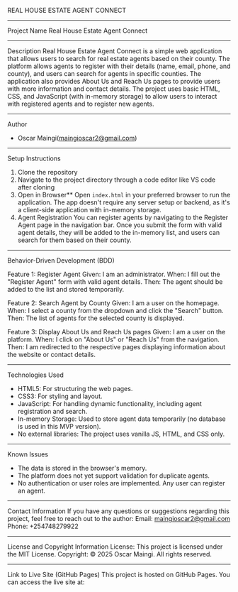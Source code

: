 REAL HOUSE ESTATE AGENT CONNECT

---

Project Name
Real House Estate Agent Connect

---

Description
Real House Estate Agent Connect is a simple web application that allows users to search for real estate agents based on their county. The platform allows agents to register with their details (name, email, phone, and county), and users can search for agents in specific counties. The application also provides About Us and Reach Us pages to provide users with more information and contact details.
The project uses basic HTML, CSS, and JavaScript (with in-memory storage) to allow users to interact with registered agents and to register new agents.

---

Author

- Oscar Maingi(maingioscar2@gmail.com)

---

Setup Instructions

1. Clone the repository
2. Navigate to the project directory through a code editor like VS code after cloning
3. Open in Browser\*\*
   Open `index.html` in your preferred browser to run the application. The app doesn't require any server setup or backend, as it's a client-side application with in-memory storage.
4. Agent Registration
   You can register agents by navigating to the Register Agent page in the navigation bar. Once you submit the form with valid agent details, they will be added to the in-memory list, and users can search for them based on their county.

---

Behavior-Driven Development (BDD)

Feature 1: Register Agent
Given: I am an administrator.
When: I fill out the "Register Agent" form with valid agent details.
Then: The agent should be added to the list and stored temporarily.

Feature 2: Search Agent by County
Given: I am a user on the homepage.
When: I select a county from the dropdown and click the "Search" button.
Then: The list of agents for the selected county is displayed.

Feature 3: Display About Us and Reach Us pages
Given: I am a user on the platform.
When: I click on "About Us" or "Reach Us" from the navigation.
Then: I am redirected to the respective pages displaying information about the website or contact details.

---

Technologies Used

- HTML5: For structuring the web pages.
- CSS3: For styling and layout.
- JavaScript: For handling dynamic functionality, including agent registration and search.
- In-memory Storage: Used to store agent data temporarily (no database is used in this MVP version).
- No external libraries: The project uses vanilla JS, HTML, and CSS only.

---

Known Issues

- The data is stored in the browser's memory.
- The platform does not yet support validation for duplicate agents.
- No authentication or user roles are implemented. Any user can register an agent.

---

Contact Information
If you have any questions or suggestions regarding this project, feel free to reach out to the author:
Email: maingioscar2@gmail.com
Phone: +254748279922

---

License and Copyright Information
License: This project is licensed under the MIT License.
Copyright: © 2025 Oscar Maingi. All rights reserved.

---

Link to Live Site (GitHub Pages)
This project is hosted on GitHub Pages. You can access the live site at:
